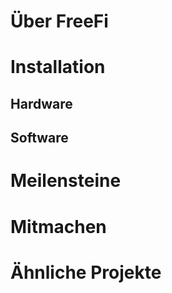 # Über FreeFi

# Installation
## Hardware
## Software

# Meilensteine

# Mitmachen

# Ähnliche Projekte

